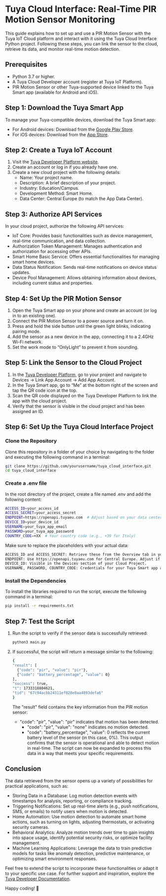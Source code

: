 # Tuya Cloud Interface: Real-Time PIR Motion Sensor Monitoring

This guide explains how to set up and use a PIR Motion Sensor with the Tuya IoT Cloud platform and interact with it using the Tuya Cloud Interface Python project. Following these steps, you can link the sensor to the cloud, retrieve its data, and monitor real-time motion detection.

## Prerequisites
- Python 3.7 or higher.
- A Tuya Cloud Developer account (register at Tuya IoT Platform).
- PIR Motion Sensor or other Tuya-supported device linked to the Tuya Smart app (available for Android and iOS).

## Step 1: Download the Tuya Smart App
To manage your Tuya-compatible devices, download the Tuya Smart app:
- For Android devices: Download from the [Google Play Store](https://play.google.com/store/apps/details?id=com.tuya.smart&hl=it).
-	For iOS devices: Download from the [App Store](https://apps.apple.com/us/app/tuya-smart/id1034649547).

## Step 2: Create a Tuya IoT Account
1.	Visit the [Tuya Developer Platform website](https://iot.tuya.com).
2.	Create an account or log in if you already have one.
3.	Create a new cloud project with the following details:
    - Name: Your project name.
    - Description: A brief description of your project.
    - Industry: Education/Campus.
    - Development Method: Smart Home.
    - Data Center: Central Europe (to match the App Data Center).

## Step 3: Authorize API Services
In your cloud project, authorize the following API services:
- IoT Core: Provides basic functionalities such as device management, real-time communication, and data collection.
- Authorization Token Management: Manages authentication and authorization for accessing other APIs.
- Smart Home Basic Service: Offers essential functionalities for managing smart home devices.
- Data Status Notification: Sends real-time notifications on device status updates.
- Device Pool Management: Allows obtaining information about devices, including current status and properties.


## Step 4: Set Up the PIR Motion Sensor
1.	Open the Tuya Smart app on your phone and create an account (or log in to an existing one).
2.	Connect the PIR Motion Sensor to a power source and turn it on.
3.	Press and hold the side button until the green light blinks, indicating pairing mode.
4.	Add the sensor as a new device in the app, connecting it to a 2.4GHz Wi-Fi network.
5.	Set the work mode to “OnlyLight” to prevent it from sounding.

## Step 5: Link the Sensor to the Cloud Project
1.	In the [Tuya Developer Platform](https://platform.tuya.com), go to your project and navigate to Devices → Link App Account → Add App Account.
2.	In the Tuya Smart app, go to “Me” at the bottom right of the screen and tap the QR code icon at the top.
3.	Scan the QR code displayed on the Tuya Developer Platform to link the app with the cloud project.
4.	Verify that the sensor is visible in the cloud project and has been assigned an ID.

## Step 6: Set Up the Tuya Cloud Interface Project
### Clone the Repository
Clone this repository in a folder of your choice by navigating to the folder and executing the following command in a terminal:
```bash
git clone https://github.com/yourusername/tuya_cloud_interface.git
cd tuya_cloud_interface
```
### Create a .env file
In the root directory of the project, create a file named .env and add the following content:
```bash
ACCESS_ID=your_access_id
ACCESS_SECRET=your_access_secret
ENDPOINT=https://openapi.tuyaeu.com  # Adjust based on your data center
DEVICE_ID=your_device_id
USERNAME=your_tuya_app_email
PASSWORD=your_tuya_app_password
COUNTRY_CODE=+XX  # Your country code (e.g., +39 for Italy)
```
Make sure to replace the placeholders with your actual data:
 ```bash
ACCESS_ID and ACCESS_SECRET: Retrieve these from the Overview tab in your Tuya Cloud project.
ENDPOINT: Use https://openapi.tuyaeu.com for Central Europe. Adjust if your data center is different.
DEVICE_ID: Visible in the Devices section of your Cloud Project.
USERNAME, PASSWORD, COUNTRY_CODE: Credentials for your Tuya Smart app account.
 ```
### Install the Dependencies
To install the libraries required to run the script, execute the following command in a terminal:
```bash
pip install -r requirements.txt
```

## Step 7: Test the Script
1.	Run the script to verify if the sensor data is successfully retrieved:
    ```bash
    python3 main.py
    ```

2.	If successful, the script will return a message similar to the following:
    ```bash
    {
    "result": [
      {"code": "pir", "value": "pir"},
      {"code": "battery_percentage", "value": 0}
    ],
    "success": true,
    "t": 1733318804621,
    "tid": "67c94acbb24311ef828e8aa4893defa6"
    }
    ```

    The "result" field contains the key information from the PIR motion sensor:
    - "code": "pir", "value": "pir" indicates that motion has been detected.
	  - "code": "pir", "value": "none" indicates no motion detected.
	  - "code": "battery_percentage", "value": 0 reflects the current battery level of the sensor (in this case, 0%).
    This output confirms that the sensor is operational and able to detect motion in real-time. The script can now be expanded to process this data in a way that meets your specific requirements.

## Conclusion 
The data retrieved from the sensor opens up a variety of possibilities for practical applications, such as:
- Storing Data in a Database: Log motion detection events with timestamps for analysis, reporting, or compliance tracking.
- Triggering Notifications: Set up real-time alerts (e.g., push notifications, SMS, or emails) to notify users when motion is detected.
- Home Automation: Use motion detection to automate smart home actions, such as turning on lights, adjusting thermostats, or activating security cameras.
- Behavioral Analytics: Analyze motion trends over time to gain insights into space usage, identify potential security risks, or optimize facility management.
- Machine Learning Applications: Leverage the data to train predictive models for tasks like anomaly detection, predictive maintenance, or optimizing smart environment responses.

Feel free to extend the script to incorporate these functionalities or adapt it to your specific use case. For further support and inspiration, explore the [Tuya Developer Documentation](https://developer.tuya.com/en/docs/iot).

Happy coding! 🚀

